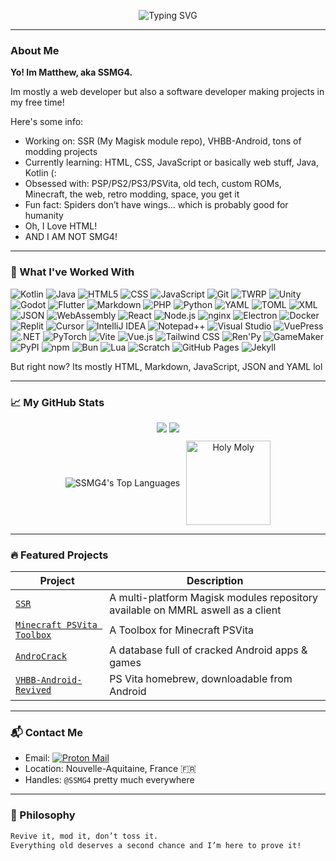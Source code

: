 <!-- Typing Banner -->
<p align="center">
  <img src="https://readme-typing-svg.demolab.com?font=Fira+Code&weight=500&size=24&pause=1000&center=true&vCenter=true&width=435&lines=SSMG4+Here+(:;Gamer,+lol;Developing+For+Fun!;I+Love+HTML;What's+9+++10?;You+Still+Reading+This+Bruh?" alt="Typing SVG" />
</p>

---

### About Me

**Yo! Im Matthew, aka SSMG4.**

Im mostly a web developer but also a software developer making projects in my free time!

Here's some info:
* Working on: SSR (My Magisk module repo), VHBB-Android, tons of modding projects
* Currently learning: HTML, CSS, JavaScript or basically web stuff, Java, Kotlin (:
* Obsessed with: PSP/PS2/PS3/PSVita, old tech, custom ROMs, Minecraft, the web, retro modding, space, you get it
* Fun fact: Spiders don’t have wings... which is probably good for humanity
* Oh, I Love HTML!
* AND I AM NOT SMG4!

---

### 🧠 What I've Worked With

![Kotlin](https://img.shields.io/badge/-Kotlin-7F52FF?logo=kotlin&logoColor=white&style=flat)
![Java](https://img.shields.io/badge/Java-%23ED8B00.svg?logo=openjdk&logoColor=white)
![HTML5](https://img.shields.io/badge/-HTML5-E34F26?logo=html5&logoColor=white&style=flat)
![CSS](https://img.shields.io/badge/-CSS-663399?logo=css&logoColor=white&style=flat)
![JavaScript](https://img.shields.io/badge/JavaScript-F7DF1E?logo=javascript&logoColor=000)
![Git](https://img.shields.io/badge/-Git-F05032?logo=git&logoColor=white&style=flat)
![TWRP](https://img.shields.io/badge/-TWRP-00A0E4?logo=android&logoColor=white&style=flat)
![Unity](https://img.shields.io/badge/-Unity-000000?logo=unity&logoColor=white&style=flat)
![Godot](https://img.shields.io/badge/Godot-%23FFFFFF.svg?logo=godot-engine)
![Flutter](https://img.shields.io/badge/Flutter-02569B?logo=flutter&logoColor=fff)
![Markdown](https://img.shields.io/badge/Markdown-%23000000.svg?logo=markdown&logoColor=white)
![PHP](https://img.shields.io/badge/php-%23777BB4.svg?&logo=php&logoColor=white)
![Python](https://img.shields.io/badge/Python-3776AB?logo=python&logoColor=fff)
![YAML](https://img.shields.io/badge/YAML-CB171E?logo=yaml&logoColor=fff)
![TOML](https://img.shields.io/badge/TOML-9C4121?logo=toml&logoColor=fff)
![XML](https://img.shields.io/badge/XML-767C52?logo=xml&logoColor=fff)
![JSON](https://img.shields.io/badge/JSON-000?logo=json&logoColor=fff)
![WebAssembly](https://img.shields.io/badge/WebAssembly-654FF0?logo=webassembly&logoColor=fff)
![React](https://img.shields.io/badge/React-%2320232a.svg?logo=react&logoColor=%2361DAFB)
![Node.js](https://img.shields.io/badge/Node.js-6DA55F?logo=node.js&logoColor=white)
![nginx](https://img.shields.io/badge/nginx-009639?logo=nginx&logoColor=fff)
![Electron](https://img.shields.io/badge/Electron-2B2E3A?logo=electron&logoColor=fff)
![Docker](https://img.shields.io/badge/Docker-2496ED?logo=docker&logoColor=fff)
![Replit](https://img.shields.io/badge/Replit-F26207?logo=replit&logoColor=fff)
![Cursor](https://custom-icon-badges.demolab.com/badge/Cursor-000000?logo=cursor-ai-white)
![IntelliJ IDEA](https://img.shields.io/badge/IntelliJIDEA-000000.svg?logo=intellij-idea&logoColor=white)
![Notepad++](https://img.shields.io/badge/Notepad++-90E59A.svg?&logo=notepad%2b%2b&logoColor=black)
![Visual Studio](https://custom-icon-badges.demolab.com/badge/Visual%20Studio-5C2D91.svg?&logo=visualstudio&logoColor=white)
![VuePress](https://img.shields.io/badge/VuePress-4FC08D?logo=vuedotjs&logoColor=fff)
![.NET](https://img.shields.io/badge/.NET-512BD4?logo=dotnet&logoColor=fff)
![PyTorch](https://img.shields.io/badge/PyTorch-ee4c2c?logo=pytorch&logoColor=white)
![Vite](https://img.shields.io/badge/Vite-646CFF?logo=vite&logoColor=fff)
![Vue.js](https://img.shields.io/badge/Vue.js-4FC08D?logo=vuedotjs&logoColor=fff)
![Tailwind CSS](https://img.shields.io/badge/Tailwind%20CSS-%2338B2AC.svg?logo=tailwind-css&logoColor=white)
![Ren'Py](https://img.shields.io/badge/Ren'Py-FF7F7F?logo=Renpy&logoColor=fff)
![GameMaker](https://img.shields.io/badge/GameMaker-000?logo=gamemaker&logoColor=fff)
![PyPI](https://img.shields.io/badge/PyPI-3775A9?logo=pypi&logoColor=fff)
![npm](https://img.shields.io/badge/npm-CB3837?logo=npm&logoColor=fff)
![Bun](https://img.shields.io/badge/Bun-000?logo=bun&logoColor=fff)
![Lua](https://img.shields.io/badge/Lua-%232C2D72.svg?logo=lua&logoColor=white)
![Scratch](https://img.shields.io/badge/Scratch-4D97FF?logo=scratch&logoColor=fff)
![GitHub Pages](https://img.shields.io/badge/GitHub%20Pages-121013?logo=github&logoColor=white)
![Jekyll](https://img.shields.io/badge/Jekyll-C00?logo=jekyll&logoColor=fff)

But right now? Its mostly HTML, Markdown, JavaScript, JSON and YAML lol

---

### 📈 My GitHub Stats

<div align="center">
  <img src="https://github-readme-streak-stats.herokuapp.com/?user=SSMG4&theme=radical" />

  <img src="https://github-readme-stats.vercel.app/api?username=SSMG4&show_icons=true&theme=radical&hide=prs" />

  <div style="display: flex; justify-content: center; align-items: center; margin-top: 10px;">
    <img src="https://github-readme-stats.vercel.app/api/top-langs?username=SSMG4&show_icons=true&theme=tokyonight&layout=compact" alt="SSMG4's Top Languages" />
    <img src="https://media1.tenor.com/m/IQcYOoTEuXYAAAAd/holy-moly.gif" alt="Holy Moly" height="135px" style="margin-left: 10px;" />
  </div>
</div>

---

### 🔥 Featured Projects

| Project                                                    | Description                                              |
| ---------------------------------------------------------- | ---------------------------------------------------------|
| [`SSR`](https://github.com/SSMG4/SSR)        | A multi-platform Magisk modules repository available on MMRL aswell as a client |
| [`Minecraft PSVita Toolbox`](https://github.com/SSMG4/Minecraft-PlayStationVita-Toolbox)               | A Toolbox for Minecraft PSVita |
| [`AndroCrack`](https://github.com/SSMG4/AndroCrack)              | A database full of cracked Android apps & games |
| [`VHBB-Android-Revived`](https://github.com/SSMG4/VHBB-Android-Revived)              | PS Vita homebrew, downloadable from Android |

---

### 📬 Contact Me

* Email: [![Proton Mail](https://img.shields.io/badge/Proton%20Mail-6D4AFF?logo=protonmail&logoColor=fff)](mailto:ssmg4@proton.me)
* Location: Nouvelle-Aquitaine, France 🇫🇷
* Handles: `@SSMG4` pretty much everywhere

---

### 💬 Philosophy

```bash
Revive it, mod it, don’t toss it.
Everything old deserves a second chance and I’m here to prove it!
```

<!---
SSMG4/SSMG4 is a ✨ special ✨ repository because its `README.md` (this file) appears on your GitHub profile.
You can click the Preview link to take a look at your changes.
--->

